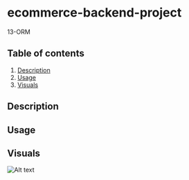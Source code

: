 # ecommerce-backend-project
13-ORM

  ## Table of contents
  1. [Description](#description)
  2. [Usage](#usage)
  3. [Visuals](#visuals)
  

  ## Description

  ## Usage
  
  ## Visuals

 ![Alt text]()